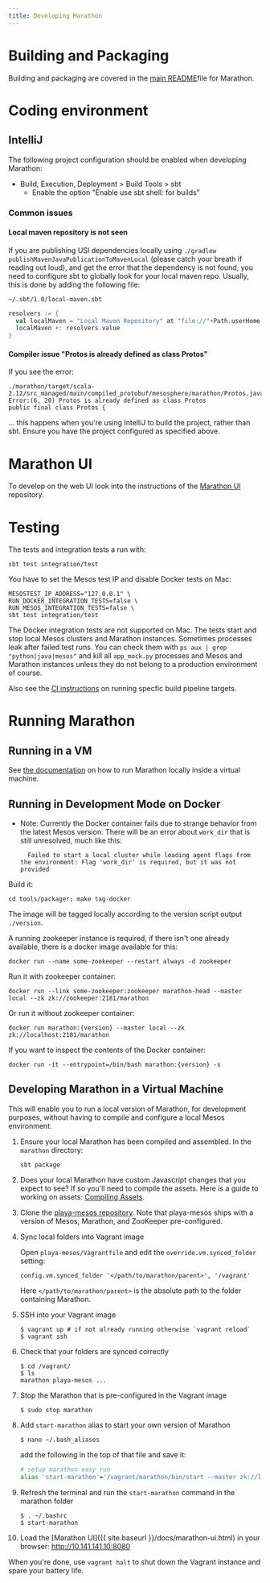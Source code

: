 ```yaml
---
title: Developing Marathon
---
```


# Building and Packaging

Building and packaging are covered in the [main README](https://github.com/mesosphere/marathon/blob/master/README.md )file for Marathon.

# Coding environment

## IntelliJ

The following project configuration should be enabled when developing Marathon:

* Build, Execution, Deployment > Build Tools > sbt
    * Enable the option "Enable use sbt shell: for builds"

### Common issues

#### Local maven repository is not seen

If you are publishing USI dependencies locally using `./gradlew publishMavenJavaPublicationToMavenLocal` (please catch your breath if reading out loud), and get the error that the dependency is not found, you need to configure sbt to globally look for your local maven repo. Usually, this is done by adding the following file:

`~/.sbt/1.0/local-maven.sbt`

```scala
resolvers := {
  val localMaven = "Local Maven Repository" at "file://"+Path.userHome.absolutePath+"/.m2/repository"
  localMaven +: resolvers.value
}
```


#### Compiler issue "Protos is already defined as class Protos"

If you see the error:

```
./marathon/target/scala-2.12/src_managed/main/compiled_protobuf/mesosphere/marathon/Protos.java
Error:(6, 20) Protos is already defined as class Protos
public final class Protos {
```

... this happens when you're using IntelliJ to build the project, rather than sbt. Ensure you have the project configured as specified above.

# Marathon UI

To develop on the web UI look into the instructions of the [Marathon UI](https://github.com/mesosphere/marathon-ui) repository.

# Testing

The tests and integration tests a run with:

    sbt test integration/test

You have to set the Mesos test IP and disable Docker tests on Mac:

    MESOSTEST_IP_ADDRESS="127.0.0.1" \
    RUN_DOCKER_INTEGRATION_TESTS=false \
    RUN_MESOS_INTEGRATION_TESTS=false \
    sbt test integration/test

The Docker integration tests are not supported on Mac. The tests start and stop
local Mesos clusters and Marathon instances. Sometimes processes leak after
failed test runs. You can check them with `ps aux | grep "python|java|mesos"`
and kill all `app_mock.py` processes and Mesos and Marathon instances unless
they do not belong to a production environment of course.

Also see the [CI instructions](ci/README.md) on running specfic build pipeline
targets.



# Running Marathon

## Running in a VM

See [the documentation](https://mesosphere.github.io/marathon/docs/developing-vm.html) on how to run Marathon locally inside a virtual machine.

## Running in Development Mode on Docker

* Note: Currently the Docker container fails due to strange behavior from the latest Mesos version.  There will be an error about `work_dir` that is still unresolved, much like this:

        Failed to start a local cluster while loading agent flags from the environment: Flag 'work_dir' is required, but it was not provided

Build it:

    cd tools/packager; make tag-docker

The image will be tagged locally according to the version script output `./version`.

A running zookeeper instance is required, if there isn't one already available, there is a docker image available for this:

    docker run --name some-zookeeper --restart always -d zookeeper

Run it with zookeeper container:

    docker run --link some-zookeeper:zookeeper marathon-head --master local --zk zk://zookeeper:2181/marathon

Or run it without zookeeper container:

    docker run marathon:{version} --master local --zk zk://localhost:2181/marathon

If you want to inspect the contents of the Docker container:

    docker run -it --entrypoint=/bin/bash marathon:{version} -s


## Developing Marathon in a Virtual Machine

This will enable you to run a local version of Marathon, for development purposes, without having to compile and configure a local Mesos environment.

1. Ensure your local Marathon has been compiled and assembled. In the `marathon` directory:

    ```
    sbt package
    ```

2. Does your local Marathon have custom Javascript changes that you expect to see?
   If so you'll need to compile the assets. Here is a guide to working on assets:
   [Compiling Assets](https://github.com/mesosphere/marathon-ui#compiling-assets).

3.  Clone the [playa-mesos repository](https://github.com/mesosphere/playa-mesos). Note that playa-mesos ships with a version of Mesos, Marathon, and ZooKeeper pre-configured.

4.  Sync local folders into Vagrant image

    Open `playa-mesos/Vagrantfile` and edit the `override.vm.synced_folder` setting:

    ```
    config.vm.synced_folder '</path/to/marathon/parent>', '/vagrant'
    ```
    Here `</path/to/marathon/parent>` is the absolute path to the folder containing Marathon.

5. SSH into your Vagrant image

    ``` console
    $ vagrant up # if not already running otherwise `vagrant reload`
    $ vagrant ssh
    ```

6.  Check that your folders are synced correctly

    ``` console
    $ cd /vagrant/
    $ ls
    marathon playa-mesos ...
    ```

7. Stop the Marathon that is pre-configured in the Vagrant image

    ``` console
    $ sudo stop marathon
    ```

8. Add `start-marathon` alias to start your own version of Marathon

    ``` console
    $ nano ~/.bash_aliases
    ```

    add the following in the top of that file and save it:

    ``` bash
    # setup marathon easy run
    alias 'start-marathon'='/vagrant/marathon/bin/start --master zk://localhost:2181/mesos --zk zk://localhost:2181/marathon --assets_path src/main/resources/assets'
    ```

9.  Refresh the terminal and run the `start-marathon` command in the marathon folder

    ``` console
    $ . ~/.bashrc
    $ start-marathon
    ```

10. Load the [Marathon UI]({{ site.baseurl }}/docs/marathon-ui.html) in your browser: http://10.141.141.10:8080

When you're done, use `vagrant halt` to shut down the Vagrant instance and spare your battery life.
